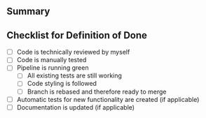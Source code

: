 ## Summary

## Checklist for Definition of Done

* [ ] Code is technically reviewed by myself
* [ ] Code is manually tested
* [ ] Pipeline is running green
  * [ ] All existing tests are still working
  * [ ] Code styling is followed
  * [ ] Branch is rebased and therefore ready to merge
* [ ] Automatic tests for new functionality are created (if applicable)
* [ ] Documentation is updated (if applicable)
